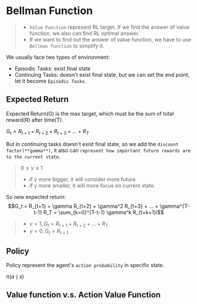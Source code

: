 # Bellman Function
> * `Value Function` represent RL target. If we find the answer of value function, we also can find RL optimal answer.
> * If we want to find out the answer of value function, we have to use `Bellman function` to simplify it.

We usually face two types of environment:
* Episodic Tasks: exist final state
* Continuing Tasks: doesn't exist final state, but we can set the end point, let it become `Episodic Tasks`.

## Expected Return 
Expected Return(G) is the max target, which must be the sum of total reward(R) after time(T).

$G_t = R_{t+1} + R_{t+2} +R_{t+3} + ... + R_T$

But in continuing tasks doesn't exist final state, so we add the `discount factor(**gamma**)`, it also can `represent how important future rewards are to the current state`.
> $0 \le \gamma \le 1$
> * if $\gamma$ more bigger, it will consider more future.
> * if $\gamma$ more smaller, it will more focus on current state.


So new expected return:
$$G_t = R_{t+1} + \gamma R_{t+2} + \gamma^2 R_{t+3} + ... + \gamma^{T-t-1} R_T = \sum_{k=0}^{T-t-1} \gamma^k R_{t+k+1}i$$

> * $\gamma = 1, G_t = R_{t+1} + R_{t+2}+ ... + R_T$
> * $\gamma = 0, G_t = R_{t+1}$

## Policy
Policy represent the agent's `action probability` in specific state.

$\pi(a \mid s)$

## Value function v.s. Action Value Function
